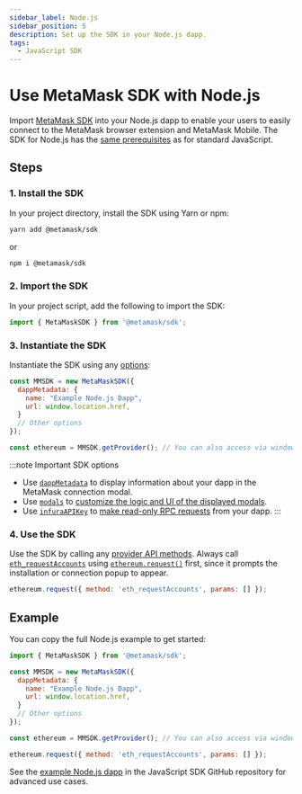 ```yaml
---
sidebar_label: Node.js
sidebar_position: 5
description: Set up the SDK in your Node.js dapp.
tags:
  - JavaScript SDK
---
```


# Use MetaMask SDK with Node.js

Import [MetaMask SDK](../../../concepts/sdk/index.md) into your Node.js dapp to enable your users
to easily connect to the MetaMask browser extension and MetaMask Mobile.
The SDK for Node.js has the [same prerequisites](index.md#prerequisites) as for standard JavaScript.

## Steps

### 1. Install the SDK

In your project directory, install the SDK using Yarn or npm:

```bash
yarn add @metamask/sdk
```

or

```bash
npm i @metamask/sdk
```

### 2. Import the SDK

In your project script, add the following to import the SDK:

```javascript
import { MetaMaskSDK } from '@metamask/sdk';
```

### 3. Instantiate the SDK

Instantiate the SDK using any [options](../../../reference/sdk-js-options.md):

```javascript
const MMSDK = new MetaMaskSDK({
  dappMetadata: {
    name: "Example Node.js Dapp",
    url: window.location.href,
  }
  // Other options
});

const ethereum = MMSDK.getProvider(); // You can also access via window.ethereum
```

:::note Important SDK options
- Use [`dappMetadata`](../../../reference/sdk-js-options.md#dappmetadata) to display information
  about your dapp in the MetaMask connection modal.
- Use [`modals`](../../../reference/sdk-js-options.md#modals) to [customize the logic and UI of
  the displayed modals](../../display/custom-modals.md).
- Use [`infuraAPIKey`](../../../reference/sdk-js-options.md#infuraapikey) to
  [make read-only RPC requests](../../make-read-only-requests.md) from your dapp.
:::

### 4. Use the SDK

Use the SDK by calling any [provider API methods](../../../reference/provider-api.md).
Always call [`eth_requestAccounts`](/wallet/reference/eth_requestaccounts) using
[`ethereum.request()`](../../../reference/provider-api.md#ethereumrequestargs) first, since it
prompts the installation or connection popup to appear.

```javascript
ethereum.request({ method: 'eth_requestAccounts', params: [] });
```

## Example

You can copy the full Node.js example to get started:

```javascript title="index.js"
import { MetaMaskSDK } from '@metamask/sdk';

const MMSDK = new MetaMaskSDK({
  dappMetadata: {
    name: "Example Node.js Dapp",
    url: window.location.href,
  }
  // Other options
});

const ethereum = MMSDK.getProvider(); // You can also access via window.ethereum

ethereum.request({ method: 'eth_requestAccounts', params: [] });
```

See the [example Node.js dapp](https://github.com/MetaMask/metamask-sdk/tree/main/packages/examples/nodejs)
in the JavaScript SDK GitHub repository for advanced use cases.

